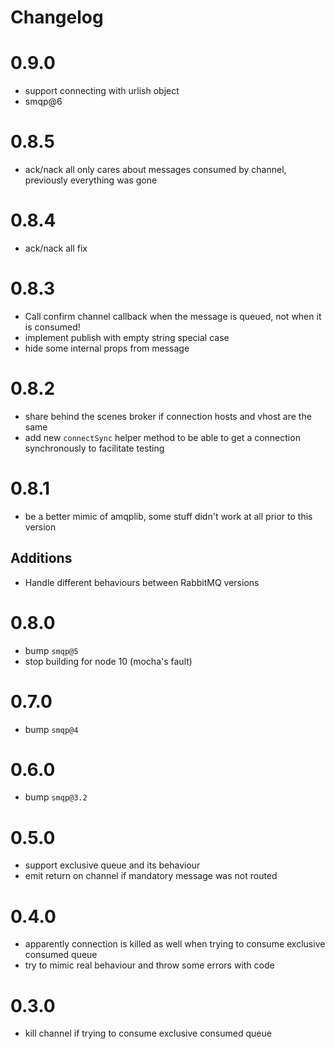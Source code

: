 Changelog
=========

# 0.9.0

- support connecting with urlish object
- smqp@6

# 0.8.5

- ack/nack all only cares about messages consumed by channel, previously everything was gone

# 0.8.4

- ack/nack all fix

# 0.8.3

- Call confirm channel callback when the message is queued, not when it is consumed!
- implement publish with empty string special case
- hide some internal props from message

# 0.8.2

- share behind the scenes broker if connection hosts and vhost are the same
- add new `connectSync` helper method to be able to get a connection synchronously to facilitate testing

# 0.8.1

- be a better mimic of amqplib, some stuff didn't work at all prior to this version

## Additions

- Handle different behaviours between RabbitMQ versions

# 0.8.0

- bump `smqp@5`
- stop building for node 10 (mocha's fault)

# 0.7.0

- bump `smqp@4`

# 0.6.0

- bump `smqp@3.2`

# 0.5.0

- support exclusive queue and its behaviour
- emit return on channel if mandatory message was not routed

# 0.4.0

- apparently connection is killed as well when trying to consume exclusive consumed queue
- try to mimic real behaviour and throw some errors with code

# 0.3.0

- kill channel if trying to consume exclusive consumed queue
